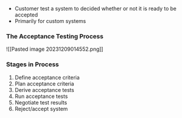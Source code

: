 - Customer test a system to decided whether or not it is ready to be accepted
- Primarily for custom systems

### The Acceptance Testing Process
![[Pasted image 20231209014552.png]]


### Stages in Process
1. Define acceptance criteria
2. Plan acceptance criteria
3. Derive acceptance tests
4. Run acceptance tests
5. Negotiate test results
6. Reject/accept system
